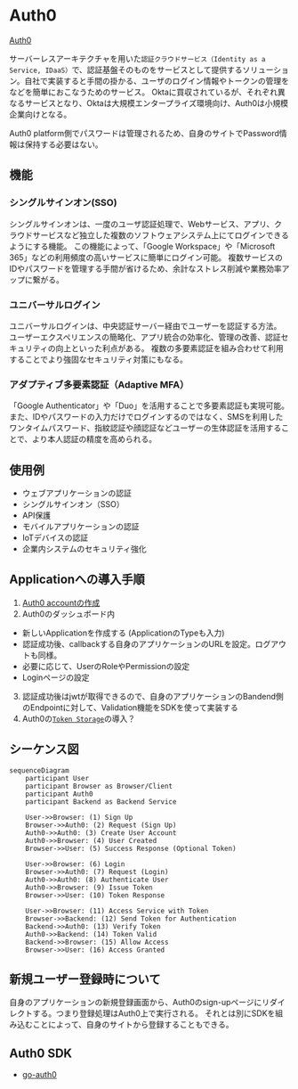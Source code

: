 # Auth0

[Auth0](https://auth0.com/jp)

サーバーレスアーキテクチャを用いた`認証クラウドサービス（Identity as a Service, IDaaS）`で、認証基盤そのものをサービスとして提供するソリューション。自社で実装すると手間の掛かる、ユーザのログイン情報やトークンの管理をなどを簡単におこなうためのサービス。
Oktaに買収されているが、それぞれ異なるサービスとなり、Oktaは大規模エンタープライズ環境向け、Auth0は小規模企業向けとなる。

Auth0 platform側でパスワードは管理されるため、自身のサイトでPassword情報は保持する必要はない。

## 機能

### シングルサインオン(SSO)

シングルサインオンは、一度のユーザ認証処理で、Webサービス、アプリ、クラウドサービスなど独立した複数のソフトウェアシステム上にてログインできるようにする機能。
この機能によって、「Google Workspace」や「Microsoft 365」などの利用頻度の高いサービスに簡単にログイン可能。
複数サービスのIDやパスワードを管理する手間が省けるため、余計なストレス削減や業務効率アップに繋がる。

### ユニバーサルログイン

ユニバーサルログインは、中央認証サーバー経由でユーザーを認証する方法。
ユーザーエクスペリエンスの簡略化、アプリ統合の効率化、管理の改善、認証セキュリティの向上といった利点がある。
複数の多要素認証を組み合わせて利用することでより強固なセキュリティ対策にもなる。

### アダプティブ多要素認証（Adaptive MFA）

「Google Authenticator」や「Duo」を活用することで多要素認証も実現可能。
また、IDやパスワードの入力だけでログインするのではなく、SMSを利用したワンタイムパスワード、指紋認証や顔認証などユーザーの生体認証を活用することで、より本人認証の精度を高められる。

## 使用例

- ウェブアプリケーションの認証
- シングルサインオン（SSO）
- API保護
- モバイルアプリケーションの認証
- IoTデバイスの認証
- 企業内システムのセキュリティ強化

## Applicationへの導入手順

1. [Auth0 accountの作成](https://auth0.com/)
2. Auth0のダッシュボード内

- 新しいApplicationを作成する (ApplicationのTypeも入力)
- 認証成功後、callbackする自身のアプリケーションのURLを設定。ログアウトも同様。
- 必要に応じて、UserのRoleやPermissionの設定
- Loginページの設定

3. 認証成功後はjwtが取得できるので、自身のアプリケーションのBandend側のEndpointに対して、Validation機能をSDKを使って実装する
4. Auth0の[`Token Storage`](https://auth0.com/docs/secure/security-guidance/data-security/token-storage)の導入？

## シーケンス図

```mermaid
sequenceDiagram
    participant User
    participant Browser as Browser/Client
    participant Auth0
    participant Backend as Backend Service

    User->>Browser: (1) Sign Up
    Browser->>Auth0: (2) Request (Sign Up)
    Auth0->>Auth0: (3) Create User Account
    Auth0->>Browser: (4) User Created
    Browser->>User: (5) Success Response (Optional Token)

    User->>Browser: (6) Login
    Browser->>Auth0: (7) Request (Login)
    Auth0->>Auth0: (8) Authenticate User
    Auth0->>Browser: (9) Issue Token
    Browser->>User: (10) Token Response

    User->>Browser: (11) Access Service with Token
    Browser->>Backend: (12) Send Token for Authentication
    Backend->>Auth0: (13) Verify Token
    Auth0->>Backend: (14) Token Valid
    Backend->>Browser: (15) Allow Access
    Browser->>User: (16) Access Granted
```

## 新規ユーザー登録時について

自身のアプリケーションの新規登録画面から、Auth0のsign-upページにリダイレクトする。つまり登録処理はAuth0上で実行される。
それとは別にSDKを組み込むことによって、自身のサイトから登録することもできる。

## Auth0 SDK

- [go-auth0](https://github.com/auth0/go-auth0)
